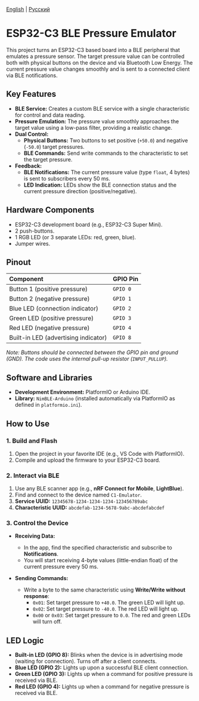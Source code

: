 [English](./README.md) | [Русский](./README.ru.md)

# ESP32-C3 BLE Pressure Emulator

This project turns an ESP32-C3 based board into a BLE peripheral that emulates a pressure sensor. The target pressure value can be controlled both with physical buttons on the device and via Bluetooth Low Energy. The current pressure value changes smoothly and is sent to a connected client via BLE notifications.

## Key Features

- **BLE Service:** Creates a custom BLE service with a single characteristic for control and data reading.
- **Pressure Emulation:** The pressure value smoothly approaches the target value using a low-pass filter, providing a realistic change.
- **Dual Control:**
  - **Physical Buttons:** Two buttons to set positive (`+50.0`) and negative (`-50.0`) target pressures.
  - **BLE Commands:** Send write commands to the characteristic to set the target pressure.
- **Feedback:**
  - **BLE Notifications:** The current pressure value (type `float`, 4 bytes) is sent to subscribers every 50 ms.
  - **LED Indication:** LEDs show the BLE connection status and the current pressure direction (positive/negative).

## Hardware Components

- ESP32-C3 development board (e.g., ESP32-C3 Super Mini).
- 2 push-buttons.
- 1 RGB LED (or 3 separate LEDs: red, green, blue).
- Jumper wires.

## Pinout

| Component                           | GPIO Pin |
| :---------------------------------- | :------- |
| Button 1 (positive pressure)        | `GPIO 0` |
| Button 2 (negative pressure)        | `GPIO 1` |
| Blue LED (connection indicator)     | `GPIO 2` |
| Green LED (positive pressure)       | `GPIO 3` |
| Red LED (negative pressure)         | `GPIO 4` |
| Built-in LED (advertising indicator)| `GPIO 8` |

_Note: Buttons should be connected between the GPIO pin and ground (GND). The code uses the internal pull-up resistor (`INPUT_PULLUP`)._

## Software and Libraries

- **Development Environment:** PlatformIO or Arduino IDE.
- **Library:** `NimBLE-Arduino` (installed automatically via PlatformIO as defined in `platformio.ini`).

## How to Use

### 1. Build and Flash

1.  Open the project in your favorite IDE (e.g., VS Code with PlatformIO).
2.  Compile and upload the firmware to your ESP32-C3 board.

### 2. Interact via BLE

1.  Use any BLE scanner app (e.g., **nRF Connect for Mobile**, **LightBlue**).
2.  Find and connect to the device named `C1-Emulator`.
3.  **Service UUID:** `12345678-1234-1234-1234-123456789abc`
4.  **Characteristic UUID:** `abcdefab-1234-5678-9abc-abcdefabcdef`

### 3. Control the Device

- **Receiving Data:**
  - In the app, find the specified characteristic and subscribe to **Notifications**.
  - You will start receiving 4-byte values (little-endian float) of the current pressure every 50 ms.

- **Sending Commands:**
  - Write a byte to the same characteristic using **Write/Write without response**:
    - `0x01`: Set target pressure to `+40.0`. The green LED will light up.
    - `0x02`: Set target pressure to `-40.0`. The red LED will light up.
    - `0x00` or `0x03`: Set target pressure to `0.0`. The red and green LEDs will turn off.

## LED Logic

- **Built-in LED (GPIO 8):** Blinks when the device is in advertising mode (waiting for connection). Turns off after a client connects.
- **Blue LED (GPIO 2):** Lights up upon a successful BLE client connection.
- **Green LED (GPIO 3):** Lights up when a command for positive pressure is received via BLE.
- **Red LED (GPIO 4):** Lights up when a command for negative pressure is received via BLE.

